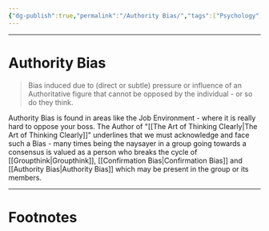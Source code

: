 ```yaml
---
{"dg-publish":true,"permalink":"/Authority Bias/","tags":["Psychology"]}
---
```



---
# Authority Bias
> Bias induced due to (direct or subtle) pressure or influence of an Authoritative figure that cannot be opposed by the individual - or so do they think.

Authority Bias is found in areas like the Job Environment - where it is really hard to oppose your boss.
The Author of "[[The Art of Thinking Clearly\|The Art of Thinking Clearly]]" underlines that we must acknowledge and face such a Bias - many times being the naysayer in a group going towards a consensus is valued as a person who breaks the cycle of [[Groupthink\|Groupthink]], [[Confirmation Bias\|Confirmation Bias]] and [[Authority Bias\|Authority Bias]] which may be present in the group or its members.

---
# Footnotes